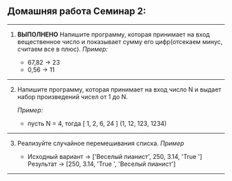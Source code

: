 ## Домашняя работа Семинар 2:
---
1. **ВЫПОЛНЕНО** Напишите программу, которая принимает на вход вещественное число и показывает сумму его цифр(отсекаем минус, считаем все в плюс).
    *Пример:*

    * 67,82 -> 23
    * 0,56 -> 11
---
2. Напишите программу, которая принимает на вход число N и выдает набор произведений чисел от 1 до N.

    *Пример:*

    * пусть N = 4, тогда [ 1, 2, 6, 24 ] (1, 12, 123, 1234)
---
3. Реализуйте случайное перемешивания списка.
    *Пример*

    * Исходный вариант -> ['Веселый пианист', 250, 3.14, 'True '] Результат -> [250, 3.14, 'True ', 'Веселый пианист']
---